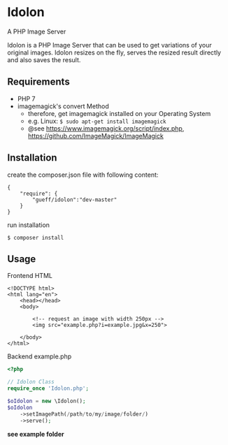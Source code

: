 # Idolon
A PHP Image Server

Idolon is a PHP Image Server that can be used to get variations of your original images. Idolon resizes on the fly, serves the resized result directly and also saves the result.

## Requirements
- PHP 7
- imagemagick's convert Method
    - therefore, get imagemagick installed on your Operating System
    - e.g. Linux:  `$ sudo apt-get install imagemagick`
    - @see https://www.imagemagick.org/script/index.php, https://github.com/ImageMagick/ImageMagick

## Installation
create the composer.json file with following content:
~~~
{
    "require": {
        "gueff/idolon":"dev-master"
    }
}
~~~

run installation
~~~
$ composer install
~~~

## Usage

Frontend HTML
~~~
<!DOCTYPE html>
<html lang="en">
    <head></head>
    <body>
    
        <!-- request an image with width 250px -->        
        <img src="example.php?i=example.jpg&x=250">
        
    </body>
</html>
~~~

Backend example.php
~~~php
<?php

// Idolon Class
require_once 'Idolon.php';

$oIdolon = new \Idolon();
$oIdolon
    ->setImagePath(/path/to/my/image/folder/)
    ->serve();
~~~

**see example folder**